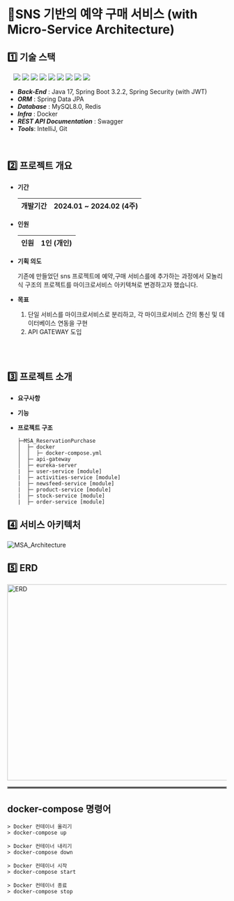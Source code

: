 # 📌SNS 기반의 예약 구매 서비스 (with Micro-Service Architecture)

## :one: 기술 스택

   &emsp;<img  src="https://img.shields.io/badge/java 17-007396?style=flat-square&logo=java&logoColor=white"> <img  src="https://img.shields.io/badge/springboot 3.2.2-6DB33F?style=flat-square&logo=springboot&logoColor=white">
   <img  src="https://img.shields.io/badge/Spring Data JPA-20C997?style=flat-square&logo=Spring Data JPA&logoColor=white">
   <img src="https://img.shields.io/badge/Docker-2496ED?style=flat-square&logo=Docker&logoColor=white"/>
   <img src="https://img.shields.io/badge/MySQL-4479A1?style=flat-square&logo=MySQL&logoColor=white"/>
   <img  src="https://img.shields.io/badge/redis-CC0000?style=flat-square&logo=redis&logoColor=white">
   <img  src="https://img.shields.io/badge/git-F05032?style=flat-square&logo=git&logoColor=white">
   <img  src="https://img.shields.io/badge/swagger-85EA2D?style=flat-square&logo=Swagger&logoColor=black">
   <img  src="https://img.shields.io/badge/Intellij-000000?style=flat-square&logo=Intellij IDEA&logoColor=white">


* ***Back-End*** : Java 17, Spring Boot 3.2.2, Spring Security (with JWT)  
* ***ORM***  : Spring Data JPA  
* ***Database*** : MySQL8.0, Redis  
* ***Infra*** : Docker  
* ***REST API Documentation***  : Swagger  
* ***Tools***: IntelliJ, Git
<br>

## :two: 프로젝트 개요

 * **기간**
   
    | 개발기간 | 2024.01 ~ 2024.02 (4주) |
    |---------|-------------------------|

* **인원**
  
    | 인원 | 1인 (개인) |
    |---------|-------------------------|

* **기획 의도**

  기존에 만들었던 sns 프로젝트에 예약,구매 서비스를에 추가하는 과정에서 모놀리식 구조의 프로젝트를 마이크로서비스 아키텍쳐로 변경하고자 했습니다. 

* **목표**
   1. 단일 서비스를 마이크로서비스로 분리하고, 각 마이크로서비스 간의 통신 및 데이터베이스 연동을 구현
   2. API GATEWAY 도입
<br>
<br>

## :three: 프로젝트 소개
* **요구사항**  


* **기능**  


* **프로젝트 구조**

   ```
   ├─MSA_ReservationPurchase
   │  ├─ docker  
   │  │  ├─ docker-compose.yml  
   │  ├─ api-gateway  
   │  ├─ eureka-server  
   |  ├─ user-service [module]  
   |  ├─ activities-service [module]  
   |  ├─ newsfeed-service [module]  
   |  ├─ product-service [module]  
   |  ├─ stock-service [module]  
   |  ├─ order-service [module]
   ```


## :four: 서비스 아키텍처
![MSA_Architecture](https://github.com/HUFSjlee/MSA-reservation-purchase-rest-api/assets/67497759/42670ada-46f0-46c1-afac-fbc664f33d20)

## :five: ERD
<img src="https://github.com/HUFSjlee/MSA-reservation-purchase-rest-api/assets/67497759/d81a483f-d211-4c4d-b0a7-feedf7a51397" alt="ERD" width="850" height="450">
<hr style="border: 2px solid grey;">

## docker-compose 명령어
```
> Docker 컨테이너 올리기 
> docker-compose up

> Docker 컨테이너 내리기 
> docker-compose down

> Docker 컨테이너 시작
> docker-compose start

> Docker 컨테이너 종료
> docker-compose stop
```

